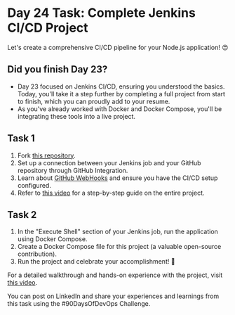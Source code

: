 # Day 24 Task: Complete Jenkins CI/CD Project

Let's create a comprehensive CI/CD pipeline for your Node.js application! 😍

## Did you finish Day 23?

- Day 23 focused on Jenkins CI/CD, ensuring you understood the basics. Today, you'll take it a step further by completing a full project from start to finish, which you can proudly add to your resume. 
- As you've already worked with Docker and Docker Compose, you'll be integrating these tools into a live project.

## Task 1

1. Fork [this repository](https://github.com/LondheShubham153/node-todo-cicd.git).
2. Set up a connection between your Jenkins job and your GitHub repository through GitHub Integration.
3. Learn about [GitHub WebHooks](https://betterprogramming.pub/how-too-add-github-webhook-to-a-jenkins-pipeline-62b0be84e006) and ensure you have the CI/CD setup configured.
4. Refer to [this video](https://youtu.be/nplH3BzKHPk) for a step-by-step guide on the entire project.

## Task 2

1. In the "Execute Shell" section of your Jenkins job, run the application using Docker Compose.
2. Create a Docker Compose file for this project (a valuable open-source contribution).
3. Run the project and celebrate your accomplishment! 🎉

For a detailed walkthrough and hands-on experience with the project, visit [this video](https://youtu.be/nplH3BzKHPk).

You can post on LinkedIn and share your experiences and learnings from this task using the #90DaysOfDevOps Challenge.

